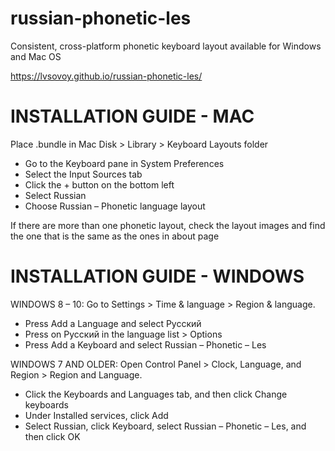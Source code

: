 # russian-phonetic-les
Consistent, cross-platform phonetic keyboard layout available for Windows and Mac OS

https://lvsovoy.github.io/russian-phonetic-les/

# INSTALLATION GUIDE - MAC
Place .bundle in Mac Disk > Library > Keyboard Layouts folder

- Go to the Keyboard pane in System Preferences
- Select the Input Sources tab
- Click the + button on the bottom left
- Select Russian
- Choose Russian – Phonetic language layout

If there are more than one phonetic layout, check the layout images and find the one that is the same as the ones in about page

# INSTALLATION GUIDE - WINDOWS
WINDOWS 8 – 10:
Go to Settings > Time & language > Region & language.

- Press Add a Language and select Русский
- Press on Русский in the language list > Options
- Press Add a Keyboard and select Russian – Phonetic – Les
 

WINDOWS 7 AND OLDER:
Open Control Panel > Clock, Language, and Region > Region and Language.

- Click the Keyboards and Languages tab, and then click Change keyboards
- Under Installed services, click Add
- Select Russian, click Keyboard, select Russian – Phonetic – Les, and then click OK
